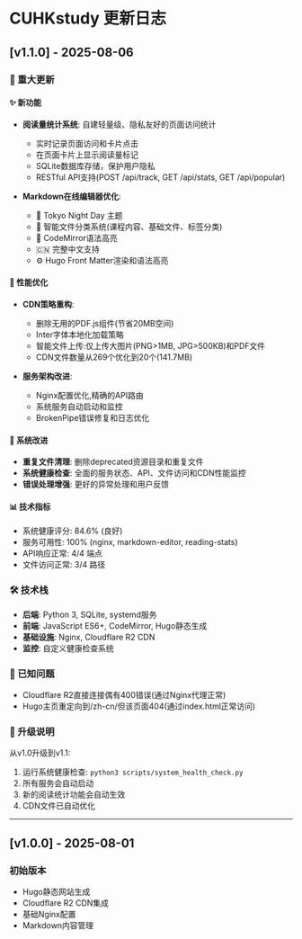 # CUHKstudy 更新日志

## [v1.1.0] - 2025-08-06

### 🎉 重大更新

#### ✨ 新功能
- **阅读量统计系统**: 自建轻量级、隐私友好的页面访问统计
  - 实时记录页面访问和卡片点击
  - 在页面卡片上显示阅读量标记
  - SQLite数据库存储，保护用户隐私
  - RESTful API支持(POST /api/track, GET /api/stats, GET /api/popular)

- **Markdown在线编辑器优化**:
  - 🌙 Tokyo Night Day 主题
  - 📁 智能文件分类系统(课程内容、基础文件、标签分类)
  - 🎨 CodeMirror语法高亮
  - 🇨🇳 完整中文支持
  - ⚙️ Hugo Front Matter渲染和语法高亮

#### 🚀 性能优化
- **CDN策略重构**:
  - 删除无用的PDF.js组件(节省20MB空间)
  - Inter字体本地化加载策略
  - 智能文件上传:仅上传大图片(PNG>1MB, JPG>500KB)和PDF文件
  - CDN文件数量从269个优化到20个(141.7MB)

- **服务架构改进**:
  - Nginx配置优化,精确的API路由
  - 系统服务自动启动和监控
  - BrokenPipe错误修复和日志优化

#### 🔧 系统改进
- **重复文件清理**: 删除deprecated资源目录和重复文件
- **系统健康检查**: 全面的服务状态、API、文件访问和CDN性能监控
- **错误处理增强**: 更好的异常处理和用户反馈

#### 📊 技术指标
- 系统健康评分: 84.6% (良好)
- 服务可用性: 100% (nginx, markdown-editor, reading-stats)
- API响应正常: 4/4 端点
- 文件访问正常: 3/4 路径

### 🛠️ 技术栈
- **后端**: Python 3, SQLite, systemd服务
- **前端**: JavaScript ES6+, CodeMirror, Hugo静态生成
- **基础设施**: Nginx, Cloudflare R2 CDN
- **监控**: 自定义健康检查系统

### 📝 已知问题
- Cloudflare R2直接连接偶有400错误(通过Nginx代理正常)
- Hugo主页重定向到/zh-cn/但该页面404(通过index.html正常访问)

### 🔄 升级说明
从v1.0升级到v1.1:
1. 运行系统健康检查: `python3 scripts/system_health_check.py`
2. 所有服务会自动启动
3. 新的阅读统计功能会自动生效
4. CDN文件已自动优化

---

## [v1.0.0] - 2025-08-01

### 初始版本
- Hugo静态网站生成
- Cloudflare R2 CDN集成
- 基础Nginx配置
- Markdown内容管理